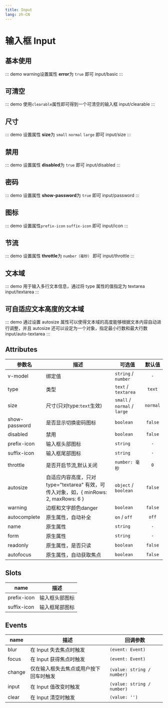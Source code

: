 ```yaml
---
title: Input
lang: zh-CN
---
```


# 输入框 Input

## 基本使用
::: demo  warning设置属性 **error**为 `true` 即可
input/basic
:::


## 可清空
::: demo  使用`clearable`属性即可得到一个可清空的输入框
input/clearable
:::

## 尺寸
::: demo  设置属性 **size**为 `small` `normal` `large` 即可
input/size
:::



## 禁用
::: demo 设置属性 **disabled**为 `true` 即可
input/disabled
:::



## 密码
::: demo 设置属性 **show-password**为 `true` 即可
input/password
:::


## 图标 
::: demo 设置属性`prefix-icon` `suffix-icon` 即可
input/icon
:::

## 节流 
::: demo 设置属性 **throttle**为 `number（毫秒）` 即可 
input/throttle
:::


## 文本域
::: demo 用于输入多行文本信息，通过将 type 属性的值指定为 textarea
input/textarea
:::

## 可自适应文本高度的文本域 
::: demo 通过设置 autosize 属性可以使得文本域的高度能够根据文本内容自动进行调整，并且 autosize 还可以设定为一个对象，指定最小行数和最大行数
input/auto-textarea
:::


## Attributes
|参数名|描述|可选值|默认值|
|---|---|---|:---:|
|v-model|绑定值|`string` / `number`|`-`|
|type|类型|`text` / `textarea`|`text`|
|size|尺寸(只对type:`text`生效)|`small` / `normal` / `large`|`normal`|
|show-password|是否显示切换密码图标|`boolean`|`false`|
|disabled|禁用|`boolean`|`false`|
|prefix-icon|输入框头部图标|`string`|`-`|
|suffix-icon|输入框尾部图标|`string`|`-`|
|throttle|是否开启节流,默认关闭|`number: 毫秒`|`0`|
|autosize|自适应内容高度，只对 type="textarea" 有效，可传入对象，如，\{ minRows: 2, maxRows: 6 \}|`object` / `boolean`|`false`|
|warning|边框和文字颜色danger|`boolean`|`false`|
|autocomplete|原生属性，自动补全|`on` / `off`|`off`|
|name|原生属性|`string`|`-`|
|form|原生属性|`string`|`-`|
|readonly|原生属性，是否只读|`boolean`|`false`|
|autofocus|原生属性，自动获取焦点|`boolean`|`false`|




## Slots
|name|描述|
|---|---|
|prefix-icon|输入框头部图标|
|suffix-icon|输入框尾部图标|


## Events
|name|描述|回调参数|
|---|---|---|
|blur|在 Input 失去焦点时触发|`(event: Event)`|
|focus|在 Input 获得焦点时触发|`(event: Event)`|
|change|仅在输入框失去焦点或用户按下回车时触发|`(value: string / number)`|
|input|在 Input 值改变时触发|`(value: string / number)`|
|clear|在 Input 清空时触发|`(value: '')`|




